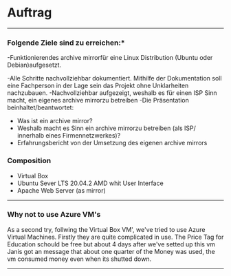 # Auftrag
---
### Folgende Ziele sind zu erreichen:*

-Funktionierendes archive mirrorfür eine Linux Distribution (Ubuntu oder Debian)aufgesetzt.

-Alle Schritte nachvollziehbar dokumentiert. Mithilfe der Dokumentation soll eine Fachperson in der Lage sein das Projekt ohne Unklarheiten nachzubauen.
-Nachvollziehbar aufgezeigt, weshalb es für einen ISP Sinn macht, ein eigenes archive mirrorzu betreiben
-Die Präsentation beinhaltet/beantwortet:
- Was ist ein archive mirror?
- Weshalb macht es Sinn ein archive mirrorzu betreiben (als ISP/ innerhalb eines Firmennetzwerkes)?
- Erfahrungsbericht von der Umsetzung des eigenen archive mirrors

### Composition
- Virtual Box
- Ubuntu Sever LTS 20.04.2 AMD whit User Interface
- Apache Web Server (as mirror)

---


### Why not to use Azure VM's
As a second try, follwing the Virtual Box VM', we've tried to use Azure Virtual Machines. Firstly they are quite complicated in use. The Price Tag for Education schould be free but about 4 days after we've setted up this vm Janis got an message that about one quarter of the Money was used, the vm consumed money even when its shutted down. 

---

